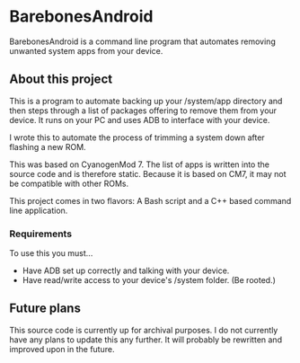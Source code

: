 BarebonesAndroid
=============

BarebonesAndroid is a command line program that automates removing unwanted system apps from your device.

About this project
------------

This is a program to automate backing up your /system/app directory and then steps through a list of packages offering to remove them from your device. It runs on your PC and uses ADB to interface with your device.

I wrote this to automate the process of trimming a system down after flashing a new ROM.

This was based on CyanogenMod 7.  The list of apps is written into the source code and is therefore static.  Because it is based on CM7, it may not be compatible with other ROMs.

This project comes in two flavors: A Bash script and a C++ based command line application.

### Requirements

To use this you must...
* Have ADB set up correctly and talking with your device.
* Have read/write access to your device's /system folder. (Be rooted.)

Future plans
------------

This source code is currently up for archival purposes.  I do not currently have any plans to update this any further.  It will probably be rewritten and improved upon in the future.